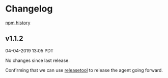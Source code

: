 # Changelog

[npm history][1]

[1]: https://www.npmjs.com/package/@google-cloud/profiler?activeTab=versions

## v1.1.2

04-04-2019 13:05 PDT

No changes since last release.

Confirming that we can use [releasetool](https://github.com/googleapis/releasetool) to release the agent going forward.

